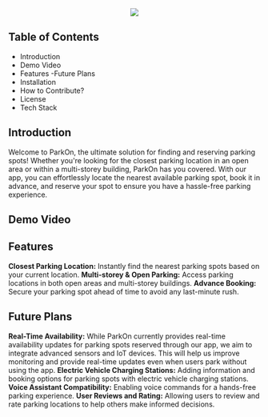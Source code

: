 <center>
<img src="https://readme-typing-svg.herokuapp.com?color=36BCF7FF&size=40&width=900&height=80&lines=ParkOn+%F0%9F%8F%8E%EF%B8%8F" />
</center>

## Table of Contents
- Introduction
- Demo Video
- Features
-Future Plans
- Installation
- How to Contribute?
- License
- Tech Stack


## Introduction
Welcome to ParkOn, the ultimate solution for finding and reserving parking spots! Whether you're looking for the closest parking location in an open area or within a multi-storey building, ParkOn has you covered. With our app, you can effortlessly locate the nearest available parking spot, book it in advance, and reserve your spot to ensure you have a hassle-free parking experience.

## Demo Video

## Features
**Closest Parking Location:** Instantly find the nearest parking spots based on your current location.
**Multi-storey & Open Parking:** Access parking locations in both open areas and multi-storey buildings.
**Advance Booking:** Secure your parking spot ahead of time to avoid any last-minute rush.

## Future Plans
**Real-Time Availability:** While ParkOn currently provides real-time availability updates for parking spots reserved through our app, we aim to integrate advanced sensors and IoT devices. This will help us improve monitoring and provide real-time updates even when users park without using the app.
**Electric Vehicle Charging Stations:**   Adding information and booking options for parking spots with electric vehicle charging stations.
**Voice Assistant Compatibility:** Enabling voice commands for a hands-free parking experience.
**User Reviews and Rating:** Allowing users to review and rate parking locations to help others make informed decisions.
